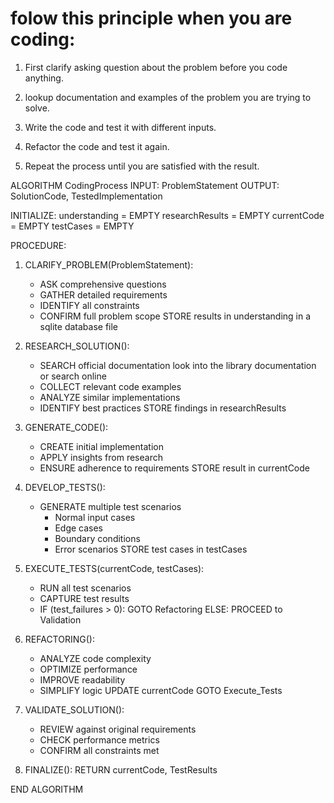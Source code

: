 # folow this principle when you are coding:

1. First clarify asking question about the problem before you code anything.

2. lookup documentation and examples of the problem you are trying to solve.

3. Write the code and test it with different inputs.

4. Refactor the code and test it again.

5. Repeat the process until you are satisfied with the result.

ALGORITHM CodingProcess
INPUT: ProblemStatement
OUTPUT: SolutionCode, TestedImplementation

INITIALIZE:
    understanding = EMPTY
    researchResults = EMPTY
    currentCode = EMPTY
    testCases = EMPTY

PROCEDURE:
1. CLARIFY_PROBLEM(ProblemStatement):
    - ASK comprehensive questions
    - GATHER detailed requirements
    - IDENTIFY all constraints
    - CONFIRM full problem scope
    STORE results in understanding in a sqlite database file

2. RESEARCH_SOLUTION():
    - SEARCH official documentation look into the library documentation or search online
    - COLLECT relevant code examples
    - ANALYZE similar implementations
    - IDENTIFY best practices
    STORE findings in researchResults

3. GENERATE_CODE():
    - CREATE initial implementation
    - APPLY insights from research
    - ENSURE adherence to requirements
    STORE result in currentCode

4. DEVELOP_TESTS():
    - GENERATE multiple test scenarios
        * Normal input cases
        * Edge cases
        * Boundary conditions
        * Error scenarios
    STORE test cases in testCases

5. EXECUTE_TESTS(currentCode, testCases):
    - RUN all test scenarios
    - CAPTURE test results
    - IF (test_failures > 0):
        GOTO Refactoring
    ELSE:
        PROCEED to Validation

6. REFACTORING():
    - ANALYZE code complexity
    - OPTIMIZE performance
    - IMPROVE readability
    - SIMPLIFY logic
    UPDATE currentCode
    GOTO Execute_Tests

7. VALIDATE_SOLUTION():
    - REVIEW against original requirements
    - CHECK performance metrics
    - CONFIRM all constraints met

8. FINALIZE():
    RETURN currentCode, TestResults

END ALGORITHM